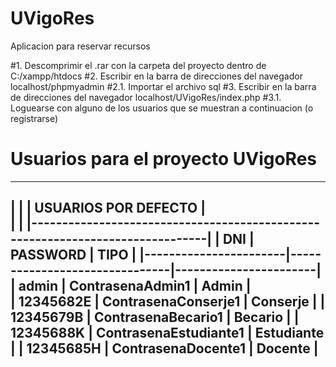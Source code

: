 # UVigoRes
Aplicacion para reservar recursos

#1. Descomprimir el .rar con la carpeta del proyecto dentro de C:/xampp/htdocs
#2. Escribir en la barra de direcciones del navegador localhost/phpmyadmin
#2.1. Importar el archivo sql
#3. Escribir en la barra de direcciones del navegador localhost/UVigoRes/index.php
#3.1. Loguearse con alguno de los usuarios que se muestran a continuacion (o registrarse)

# Usuarios para el proyecto UVigoRes

---------------------------------------------------------------------------------
|										|
|			  USUARIOS POR DEFECTO					|		
|										|
|-------------------------------------------------------------------------------|
|	DNI		|	PASSWORD		|	TIPO		|
|-----------------------|-------------------------------|-----------------------|
|	admin           |	ContrasenaAdmin1	| 	Admin 		|						
|	12345682E	|	ContrasenaConserje1	|	Conserje      	|
|	12345679B	|	ContrasenaBecario1	|	Becario      	|
|	12345688K	|	ContrasenaEstudiante1	|	Estudiante      |
|	12345685H	|	ContrasenaDocente1	|	Docente     	|
---------------------------------------------------------------------------------